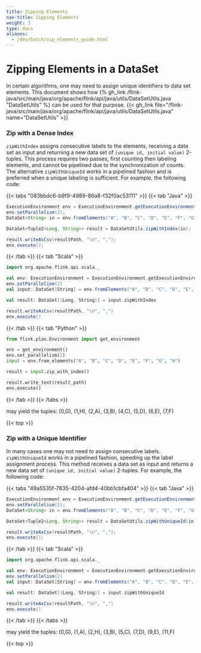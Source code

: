 ```yaml
---
title: Zipping Elements
nav-title: Zipping Elements
weight: 3
type: docs
aliases:
  - /dev/batch/zip_elements_guide.html
---
```

<!--
Licensed to the Apache Software Foundation (ASF) under one
or more contributor license agreements.  See the NOTICE file
distributed with this work for additional information
regarding copyright ownership.  The ASF licenses this file
to you under the Apache License, Version 2.0 (the
"License"); you may not use this file except in compliance
with the License.  You may obtain a copy of the License at

  http://www.apache.org/licenses/LICENSE-2.0

Unless required by applicable law or agreed to in writing,
software distributed under the License is distributed on an
"AS IS" BASIS, WITHOUT WARRANTIES OR CONDITIONS OF ANY
KIND, either express or implied.  See the License for the
specific language governing permissions and limitations
under the License.
-->

# Zipping Elements in a DataSet

In certain algorithms, one may need to assign unique identifiers to data set elements.
This document shows how {% gh_link /flink-java/src/main/java/org/apache/flink/api/java/utils/DataSetUtils.java "DataSetUtils" %} can be used for that purpose.
{{< gh_link file="/flink-java/src/main/java/org/apache/flink/api/java/utils/DataSetUtils.java" name="DataSetUtils" >}}

### Zip with a Dense Index

`zipWithIndex` assigns consecutive labels to the elements, receiving a data set as input and returning a new data set of `(unique id, initial value)` 2-tuples.
This process requires two passes, first counting then labeling elements, and cannot be pipelined due to the synchronization of counts.
The alternative `zipWithUniqueId` works in a pipelined fashion and is preferred when a unique labeling is sufficient.
For example, the following code:

{{< tabs "083bbdc6-b9f9-4989-86a8-f32f0ac53111" >}}
{{< tab "Java" >}}
```java
ExecutionEnvironment env = ExecutionEnvironment.getExecutionEnvironment();
env.setParallelism(2);
DataSet<String> in = env.fromElements("A", "B", "C", "D", "E", "F", "G", "H");

DataSet<Tuple2<Long, String>> result = DataSetUtils.zipWithIndex(in);

result.writeAsCsv(resultPath, "\n", ",");
env.execute();
```
{{< /tab >}}
{{< tab "Scala" >}}
```scala
import org.apache.flink.api.scala._

val env: ExecutionEnvironment = ExecutionEnvironment.getExecutionEnvironment
env.setParallelism(2)
val input: DataSet[String] = env.fromElements("A", "B", "C", "D", "E", "F", "G", "H")

val result: DataSet[(Long, String)] = input.zipWithIndex

result.writeAsCsv(resultPath, "\n", ",")
env.execute()
```
{{< /tab >}}
{{< tab "Python" >}}
```python
from flink.plan.Environment import get_environment

env = get_environment()
env.set_parallelism(2)
input = env.from_elements("A", "B", "C", "D", "E", "F", "G", "H")

result = input.zip_with_index()

result.write_text(result_path)
env.execute()
```
{{< /tab >}}
{{< /tabs >}}

may yield the tuples: (0,G), (1,H), (2,A), (3,B), (4,C), (5,D), (6,E), (7,F)

{{< top >}}

### Zip with a Unique Identifier

In many cases one may not need to assign consecutive labels.
`zipWithUniqueId` works in a pipelined fashion, speeding up the label assignment process. This method receives a data set as input and returns a new data set of `(unique id, initial value)` 2-tuples.
For example, the following code:

{{< tabs "49a5535f-7835-4204-afd4-40bb1cbfa404" >}}
{{< tab "Java" >}}
```java
ExecutionEnvironment env = ExecutionEnvironment.getExecutionEnvironment();
env.setParallelism(2);
DataSet<String> in = env.fromElements("A", "B", "C", "D", "E", "F", "G", "H");

DataSet<Tuple2<Long, String>> result = DataSetUtils.zipWithUniqueId(in);

result.writeAsCsv(resultPath, "\n", ",");
env.execute();
```
{{< /tab >}}
{{< tab "Scala" >}}
```scala
import org.apache.flink.api.scala._

val env: ExecutionEnvironment = ExecutionEnvironment.getExecutionEnvironment
env.setParallelism(2)
val input: DataSet[String] = env.fromElements("A", "B", "C", "D", "E", "F", "G", "H")

val result: DataSet[(Long, String)] = input.zipWithUniqueId

result.writeAsCsv(resultPath, "\n", ",")
env.execute()
```
{{< /tab >}}
{{< /tabs >}}

may yield the tuples: (0,G), (1,A), (2,H), (3,B), (5,C), (7,D), (9,E), (11,F)

{{< top >}}
